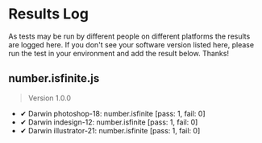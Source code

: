 # Results Log

As tests may be run by different people on different platforms the results are logged here. If you don't see your software version listed here, please run the test in your environment and add the result below. Thanks!

## number.isfinite.js

> Version 1.0.0

- ✔ Darwin photoshop-18: number.isfinite [pass: 1, fail: 0]
- ✔ Darwin indesign-12: number.isfinite [pass: 1, fail: 0]
- ✔ Darwin illustrator-21: number.isfinite [pass: 1, fail: 0]
